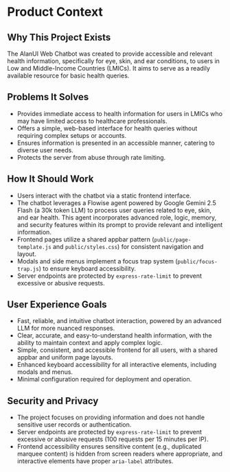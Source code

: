 # Product Context

## Why This Project Exists
The AlanUI Web Chatbot was created to provide accessible and relevant health information, specifically for eye, skin, and ear conditions, to users in Low and Middle-Income Countries (LMICs). It aims to serve as a readily available resource for basic health queries.

## Problems It Solves
- Provides immediate access to health information for users in LMICs who may have limited access to healthcare professionals.
- Offers a simple, web-based interface for health queries without requiring complex setups or accounts.
- Ensures information is presented in an accessible manner, catering to diverse user needs.
- Protects the server from abuse through rate limiting.

## How It Should Work
- Users interact with the chatbot via a static frontend interface.
- The chatbot leverages a Flowise agent powered by Google Gemini 2.5 Flash (a 30k token LLM) to process user queries related to eye, skin, and ear health. This agent incorporates advanced role, logic, memory, and security features within its prompt to provide relevant and intelligent information.
- Frontend pages utilize a shared appbar pattern (`public/page-template.js` and `public/styles.css`) for consistent navigation and layout.
- Modals and side menus implement a focus trap system (`public/focus-trap.js`) to ensure keyboard accessibility.
- Server endpoints are protected by `express-rate-limit` to prevent excessive or abusive requests.

## User Experience Goals
- Fast, reliable, and intuitive chatbot interaction, powered by an advanced LLM for more nuanced responses.
- Clear, accurate, and easy-to-understand health information, with the ability to maintain context and apply complex logic.
- Simple, consistent, and accessible frontend for all users, with a shared appbar and uniform page layouts.
- Enhanced keyboard accessibility for all interactive elements, including modals and menus.
- Minimal configuration required for deployment and operation.

## Security and Privacy
- The project focuses on providing information and does not handle sensitive user records or authentication.
- Server endpoints are protected by `express-rate-limit` to prevent excessive or abusive requests (100 requests per 15 minutes per IP).
- Frontend accessibility ensures sensitive content (e.g., duplicated marquee content) is hidden from screen readers where appropriate, and interactive elements have proper `aria-label` attributes.
